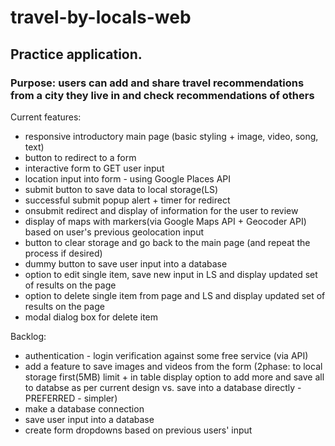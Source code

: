 # travel-by-locals-web
## Practice application. 
### Purpose: users can add and share travel recommendations from a city they live in and check recommendations of others
Current features:
- responsive introductory main page (basic styling + image, video, song, text)
- button to redirect to a form
- interactive form to GET user input
- location input into form - using Google Places API
- submit button to save data to local storage(LS)
- successful submit popup alert + timer for redirect 
- onsubmit redirect and display of information for the user to review
- display of maps with markers(via Google Maps API + Geocoder API) based on user's previous geolocation input 
- button to clear storage and go back to the main page (and repeat the process if desired)
- dummy button to save user input into a database
- option to edit single item, save new input in LS and display updated set of results on the page
- option to delete single item from page and LS and display updated set of results on the page
- modal dialog box for delete item


Backlog:
- authentication - login verification against some free service (via API)
- add a feature to save images and videos from the form (2phase: to local storage first(5MB) limit + in table display option to add more and save all to databse as per current design vs. save into a database directly - PREFERRED - simpler)
- make a database connection
- save user input into a database
- create form dropdowns based on previous users' input
